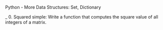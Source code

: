 Python - More Data Structures: Set, Dictionary


_ 0. Squared simple: Write a function that computes the square value of all integers of a matrix.